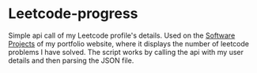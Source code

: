 # Leetcode-progress
Simple api call of my Leetcode profile's details. Used on the [Software Projects](https://npacey01.wixsite.com/website/software-projects)
 of my portfolio website, where it displays the number of leetcode problems I have solved. 
The script works by calling the api with my user details and then parsing the JSON file.
